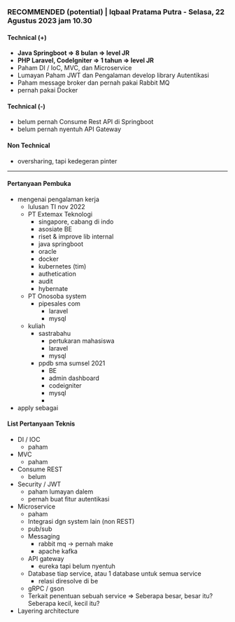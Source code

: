 ### **RECOMMENDED (potential)** | Iqbaal Pratama Putra - Selasa, 22 Agustus 2023 jam 10.30

#### Technical (+) 

- **Java Springboot => 8 bulan => level JR**  
- **PHP Laravel, CodeIgniter => 1 tahun => level JR**
- Paham DI / IoC, MVC, dan Microservice
- Lumayan Paham JWT dan Pengalaman develop library Autentikasi
- Paham message broker dan pernah pakai Rabbit MQ
- pernah pakai Docker

#### Technical (-)  

- belum pernah Consume Rest API di Springboot
- belum pernah nyentuh API Gateway

#### Non Technical  

- oversharing, tapi kedegeran pinter

---

#### Pertanyaan Pembuka

- mengenai pengalaman kerja  
	- lulusan TI nov 2022
	- PT Extemax Teknologi
		- singapore, cabang di indo
		- asosiate BE
		- riset & improve lib internal
		- java springboot
		- oracle 
		- docker
		- kubernetes (tim)
		- authetication
		- audit
		- hybernate
	- PT Onosoba system
		- pipesales com
			- laravel
			- mysql
	- kuliah
		- sastrabahu
			- pertukaran mahasiswa
			- laravel
			- mysql
		- ppdb sma sumsel 2021
			- BE
			- admin dashboard
			- codeigniter
			- mysql
			- 
- apply sebagai


#### List Pertanyaan Teknis

- DI / IOC
	- paham
- MVC
	- paham
- Consume REST
	-  belum
- Security / JWT
	- paham lumayan dalem
	- pernah buat fitur autentikasi
- Microservice
	- paham
	- Integrasi dgn system lain (non REST)
	- pub/sub
	- Messaging
		- rabbit mq -> pernah make
		- apache kafka
	- API gateway
		- eureka tapi belum nyentuh
	- Database tiap service, atau 1 database untuk semua service
		- relasi diresolve di be
	- gRPC / gson
	- Terkait penentuan sebuah service => Seberapa besar, besar itu? Seberapa kecil, kecil itu?
- Layering architecture